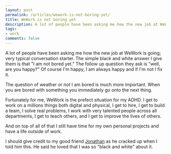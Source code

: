```yaml
---
layout: post
permalink: /articles/wework-is-not-boring-yet/
title: WeWork is not boring yet
description: A lot of people have been asking me how the new job at WeWork is going; very typical conversation starter. The simple black and white answer I give them is that “I am not bored yet.”
tags:
- work
comments: false
---
```


A lot of people have been asking me how the new job at WeWork is going; very typical conversation starter. The simple black and white answer I give them is that "I am not bored yet." The follow up question they ask is "well, are you happy?" Of course I'm happy, I am always happy and if I'm not I fix it.

The question of weather or not I am bored is much more important. When you are bored with something you immediately go onto the next thing.

Fortunately for me, WeWork is the prefect situation for my ADHD. I get to work on a millions things both digital and physical, I get to hire, I get to build a team, I solve real problems, I work with very talented people across all departments, I get to teach others, and I get to improve the lives of others.

And on top of all of that I still have time for my own personal projects and have a life outside of work.

<p class="note">I should give credit to my good friend <a href="https://twitter.com/jbensamo">Jonathan</a> as he cracked up when I told him this. He said he loved that I was so "black and white" about it.</p>
